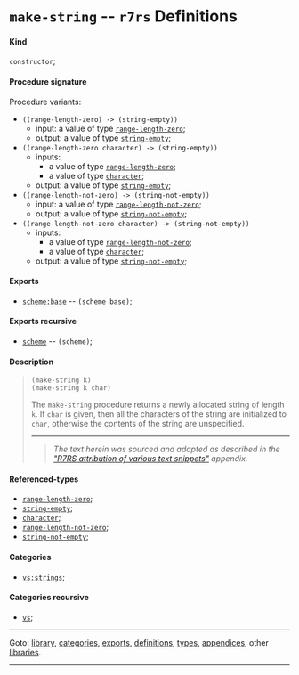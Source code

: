 

<a id='definition__r7rs__make-string'></a>

# `make-string` -- `r7rs` Definitions


<a id='definition__r7rs__make-string__kind'></a>

#### Kind

`constructor`;


<a id='definition__r7rs__make-string__procedure-signature'></a>

#### Procedure signature

Procedure variants:
 * `((range-length-zero) -> (string-empty))`
   * input: a value of type [`range-length-zero`](../../r7rs/types/range-length-zero.md#type__r7rs__range-length-zero);
   * output: a value of type [`string-empty`](../../r7rs/types/string-empty.md#type__r7rs__string-empty);
 * `((range-length-zero character) -> (string-empty))`
   * inputs:
     * a value of type [`range-length-zero`](../../r7rs/types/range-length-zero.md#type__r7rs__range-length-zero);
     * a value of type [`character`](../../r7rs/types/character.md#type__r7rs__character);
   * output: a value of type [`string-empty`](../../r7rs/types/string-empty.md#type__r7rs__string-empty);
 * `((range-length-not-zero) -> (string-not-empty))`
   * input: a value of type [`range-length-not-zero`](../../r7rs/types/range-length-not-zero.md#type__r7rs__range-length-not-zero);
   * output: a value of type [`string-not-empty`](../../r7rs/types/string-not-empty.md#type__r7rs__string-not-empty);
 * `((range-length-not-zero character) -> (string-not-empty))`
   * inputs:
     * a value of type [`range-length-not-zero`](../../r7rs/types/range-length-not-zero.md#type__r7rs__range-length-not-zero);
     * a value of type [`character`](../../r7rs/types/character.md#type__r7rs__character);
   * output: a value of type [`string-not-empty`](../../r7rs/types/string-not-empty.md#type__r7rs__string-not-empty);


<a id='definition__r7rs__make-string__exports'></a>

#### Exports

 * [`scheme:base`](../../r7rs/exports/scheme_3a_base.md#export__r7rs__scheme_3a_base) -- `(scheme base)`;


<a id='definition__r7rs__make-string__exports-recursive'></a>

#### Exports recursive

 * [`scheme`](../../r7rs/exports/scheme.md#export__r7rs__scheme) -- `(scheme)`;


<a id='definition__r7rs__make-string__description'></a>

#### Description

> ````
> (make-string k)
> (make-string k char)
> ````
> 
> 
> The `make-string` procedure returns a newly allocated string of
> length `k`.  If `char` is given, then all the characters of the string
> are initialized to `char`, otherwise the contents of the
> string are unspecified.
> 
> 
> ----
> > *The text herein was sourced and adapted as described in the ["R7RS attribution of various text snippets"](../../r7rs/appendices/attribution.md#appendix__r7rs__attribution) appendix.*


<a id='definition__r7rs__make-string__referenced-types'></a>

#### Referenced-types

 * [`range-length-zero`](../../r7rs/types/range-length-zero.md#type__r7rs__range-length-zero);
 * [`string-empty`](../../r7rs/types/string-empty.md#type__r7rs__string-empty);
 * [`character`](../../r7rs/types/character.md#type__r7rs__character);
 * [`range-length-not-zero`](../../r7rs/types/range-length-not-zero.md#type__r7rs__range-length-not-zero);
 * [`string-not-empty`](../../r7rs/types/string-not-empty.md#type__r7rs__string-not-empty);


<a id='definition__r7rs__make-string__categories'></a>

#### Categories

 * [`vs:strings`](../../r7rs/categories/vs_3a_strings.md#category__r7rs__vs_3a_strings);


<a id='definition__r7rs__make-string__categories-recursive'></a>

#### Categories recursive

 * [`vs`](../../r7rs/categories/vs.md#category__r7rs__vs);

----

Goto: [library](../../r7rs/_index.md#library__r7rs), [categories](../../r7rs/categories/_index.md#toc__r7rs__categories), [exports](../../r7rs/exports/_index.md#toc__r7rs__exports), [definitions](../../r7rs/definitions/_index.md#toc__r7rs__definitions), [types](../../r7rs/types/_index.md#toc__r7rs__types), [appendices](../../r7rs/appendices/_index.md#toc__r7rs__appendices), other [libraries](../../_libraries.md#toc__libraries).

----

